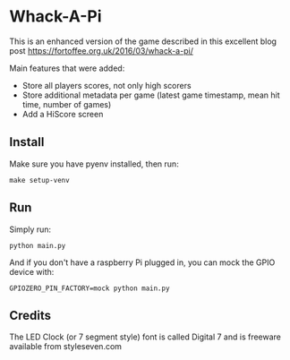 # Whack-A-Pi

This is an enhanced version of the game described in this excellent blog post https://fortoffee.org.uk/2016/03/whack-a-pi/

Main features that were added:
- Store all players scores, not only high scorers
- Store additional metadata per game (latest game timestamp, mean hit time, number of games)
- Add a HiScore screen

## Install
Make sure you have pyenv installed, then run:

    make setup-venv

## Run
Simply run:

    python main.py

And if you don't have a raspberry Pi plugged in, you can mock the GPIO device with:

    GPIOZERO_PIN_FACTORY=mock python main.py
    
## Credits
The LED Clock (or 7 segment style) font is called Digital 7 and is freeware available from styleseven.com